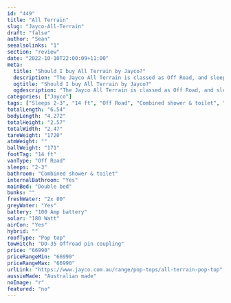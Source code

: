 ```yaml
---
id: "449"
title: "All Terrain"
slug: "Jayco-All-Terrain"
draft: "false"
author: "Sean"
seealsolinks: "1"
section: "review"
date: "2022-10-10T22:00:09+11:00"
meta:
  title: "Should I buy All Terrain by Jayco?"
  description: "The Jayco All Terrain is classed as Off Road, and sleeps 2-3 people. It is Australian made and comes in at 14 ft. It generally has Combined shower & toilet."
  ogtitle: "Should I buy All Terrain by Jayco?"
  ogdescription: "The Jayco All Terrain is classed as Off Road, and sleeps 2-3 people. It is Australian made and comes in at 14 ft. It generally has Combined shower & toilet."
categories: ["Jayco"]
tags: ["Sleeps 2-3", "14 ft", "Off Road", "Combined shower & toilet", "Pop top", "60 - 70k"]
totalLength: "6.54"
bodyLength: "4.272"
totalHeight: "2.57"
totalWidth: "2.47"
tareWeight: "1720"
atmWeight: ""
ballWeight: "171"
footTag: "14 ft"
vanType: "Off Road"
sleeps: "2-3"
bathroom: "Combined shower & toilet"
internalBathroom: "Yes"
mainBed: "Double bed"
bunks: ""
freshWater: "2x 80"
greyWater: "Yes"
battery: "100 Amp battery"
solar: "180 Watt"
airCon: "Yes"
hybrid: ""
roofType: "Pop top"
towHitch: "DO-35 Offroad pin coupling"
price: "66990"
priceRangeMin: "66990"
priceRangeMax: "66990"
urlLink: "https://www.jayco.com.au/range/pop-tops/all-terrain-pop-top"
aussieMade: "Australian made"
noImage: "r"
featured: "no"
---
```


